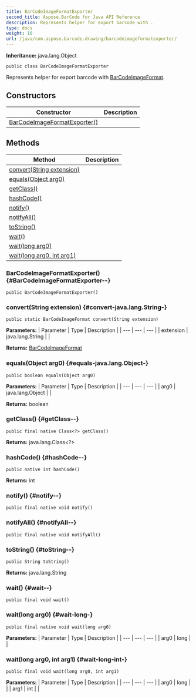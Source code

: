 ```yaml
---
title: BarCodeImageFormatExporter
second_title: Aspose.BarCode for Java API Reference
description: Represents helper for export barcode with .
type: docs
weight: 10
url: /java/com.aspose.barcode.drawing/barcodeimageformatexporter/
---
```

**Inheritance:**
java.lang.Object
```
public class BarCodeImageFormatExporter
```

Represents helper for export barcode with [BarCodeImageFormat](../../com.aspose.barcode.generation/barcodeimageformat).
## Constructors

| Constructor | Description |
| --- | --- |
| [BarCodeImageFormatExporter()](#BarCodeImageFormatExporter--) |  |
## Methods

| Method | Description |
| --- | --- |
| [convert(String extension)](#convert-java.lang.String-) |  |
| [equals(Object arg0)](#equals-java.lang.Object-) |  |
| [getClass()](#getClass--) |  |
| [hashCode()](#hashCode--) |  |
| [notify()](#notify--) |  |
| [notifyAll()](#notifyAll--) |  |
| [toString()](#toString--) |  |
| [wait()](#wait--) |  |
| [wait(long arg0)](#wait-long-) |  |
| [wait(long arg0, int arg1)](#wait-long-int-) |  |
### BarCodeImageFormatExporter() {#BarCodeImageFormatExporter--}
```
public BarCodeImageFormatExporter()
```


### convert(String extension) {#convert-java.lang.String-}
```
public static BarCodeImageFormat convert(String extension)
```




**Parameters:**
| Parameter | Type | Description |
| --- | --- | --- |
| extension | java.lang.String |  |

**Returns:**
[BarCodeImageFormat](../../com.aspose.barcode.generation/barcodeimageformat)
### equals(Object arg0) {#equals-java.lang.Object-}
```
public boolean equals(Object arg0)
```




**Parameters:**
| Parameter | Type | Description |
| --- | --- | --- |
| arg0 | java.lang.Object |  |

**Returns:**
boolean
### getClass() {#getClass--}
```
public final native Class<?> getClass()
```




**Returns:**
java.lang.Class<?>
### hashCode() {#hashCode--}
```
public native int hashCode()
```




**Returns:**
int
### notify() {#notify--}
```
public final native void notify()
```




### notifyAll() {#notifyAll--}
```
public final native void notifyAll()
```




### toString() {#toString--}
```
public String toString()
```




**Returns:**
java.lang.String
### wait() {#wait--}
```
public final void wait()
```




### wait(long arg0) {#wait-long-}
```
public final native void wait(long arg0)
```




**Parameters:**
| Parameter | Type | Description |
| --- | --- | --- |
| arg0 | long |  |

### wait(long arg0, int arg1) {#wait-long-int-}
```
public final void wait(long arg0, int arg1)
```




**Parameters:**
| Parameter | Type | Description |
| --- | --- | --- |
| arg0 | long |  |
| arg1 | int |  |

